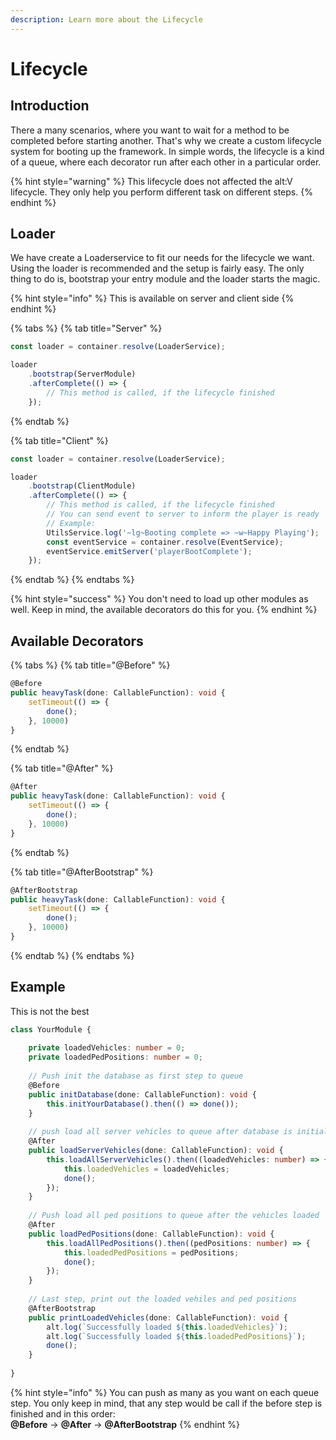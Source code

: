 ```yaml
---
description: Learn more about the Lifecycle
---
```


# Lifecycle

## Introduction

There a many scenarios, where you want to wait for a method to be completed before starting another. That's why we create a custom lifecycle system for booting up the framework. In simple words, the lifecycle is a kind of a queue, where each decorator run after each other in a particular order.

{% hint style="warning" %}
This lifecycle does not affected the alt:V lifecycle. They only help you perform different task on different steps.
{% endhint %}

## Loader

We have create a Loaderservice to fit our needs for the lifecycle we want. Using the loader is recommended and the setup is fairly easy. The only thing to do is, bootstrap your entry module and the loader starts the magic.

{% hint style="info" %}
This is available on server and client side
{% endhint %}

{% tabs %}
{% tab title="Server" %}
```typescript
const loader = container.resolve(LoaderService);

loader
    .bootstrap(ServerModule)
    .afterComplete(() => {
        // This method is called, if the lifecycle finished
    });
```
{% endtab %}

{% tab title="Client" %}
```typescript
const loader = container.resolve(LoaderService);

loader
    .bootstrap(ClientModule)
    .afterComplete(() => {
        // This method is called, if the lifecycle finished
        // You can send event to server to inform the player is ready
        // Example:
        UtilsService.log('~lg~Booting complete => ~w~Happy Playing');
        const eventService = container.resolve(EventService);
        eventService.emitServer('playerBootComplete');
    });
```
{% endtab %}
{% endtabs %}

{% hint style="success" %}
You don't need to load up other modules as well. Keep in mind, the available decorators do this for you.
{% endhint %}

## Available Decorators

{% tabs %}
{% tab title="@Before" %}
```typescript
@Before
public heavyTask(done: CallableFunction): void {
    setTimeout(() => {
        done();
    }, 10000)
}
```
{% endtab %}

{% tab title="@After" %}
```typescript
@After
public heavyTask(done: CallableFunction): void {
    setTimeout(() => {
        done();
    }, 10000)
}
```
{% endtab %}

{% tab title="@AfterBootstrap" %}
```typescript
@AfterBootstrap
public heavyTask(done: CallableFunction): void {
    setTimeout(() => {
        done();
    }, 10000)
}
```
{% endtab %}
{% endtabs %}

## Example

This is not the best 

```typescript
class YourModule {
    
    private loadedVehicles: number = 0;
    private loadedPedPositions: number = 0;
    
    // Push init the database as first step to queue
    @Before
    public initDatabase(done: CallableFunction): void {
        this.initYourDatabase().then(() => done());
    }
    
    // push load all server vehicles to queue after database is initialized
    @After
    public loadServerVehicles(done: CallableFunction): void {
        this.loadAllServerVehicles().then((loadedVehicles: number) => {
            this.loadedVehicles = loadedVehicles;
            done();
        });
    }
    
    // Push load all ped positions to queue after the vehicles loaded
    @After
    public loadPedPositions(done: CallableFunction): void {
        this.loadAllPedPositions().then((pedPositions: number) => {
            this.loadedPedPositions = pedPositions;
            done();
        });
    }
    
    // Last step, print out the loaded vehiles and ped positions
    @AfterBootstrap
    public printLoadedVehicles(done: CallableFunction): void {
        alt.log(`Successfully loaded ${this.loadedVehicles}`);
        alt.log(`Successfully loaded ${this.loadedPedPositions}`);
        done();
    }
    
}
```

{% hint style="info" %}
You can push as many as you want on each queue step. You only keep in mind, that any step would be call if the before step is finished and in this order:   
**@Before** -&gt; **@After** -&gt; **@AfterBootstrap**
{% endhint %}

